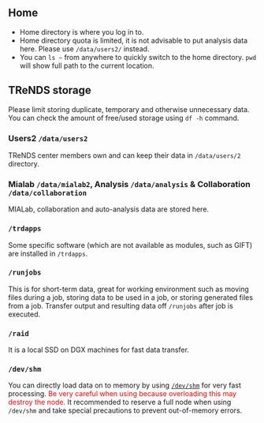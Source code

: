 ## Home

-   Home directory is where you log in to.
-   Home directory quota is limited, it is not advisable to put analysis
    data here. Please use `/data/users2/`<your directory> instead.
-   You can `ls ~` from anywhere to quickly switch to the home
    directory. `pwd` will show full path to the current location.

## TReNDS storage

Please limit storing duplicate, temporary and otherwise unnecessary
data. You can check the amount of free/used storage using `df -h`
command.

### Users2 `/data/users2`

TReNDS center members own and can keep their data in
`/data/users/2`<campusID> directory.

### Mialab `/data/mialab2`, Analysis `/data/analysis` & Collaboration `/data/collaboration`

MIALab, collaboration and auto-analysis data are stored here.

### `/trdapps`

Some specific software (which are not available as modules, such as
GIFT) are installed in `/trdapps`.

### `/runjobs`

This is for short-term data, great for working environment such as
moving files during a job, storing data to be used in a job, or storing
generated files from a job. Transfer output and resulting data off
`/runjobs` after job is executed.

### `/raid`

It is a local SSD on DGX machines for fast data transfer.

### `/dev/shm`

You can directly load data on to memory by using
[`/dev/shm`](https://www.cyberciti.biz/tips/what-is-devshm-and-its-practical-usage.html)
for very fast processing. <span style="color:#ff0000">Be very careful
when using because overloading this may destroy the node.</span> It
recommended to reserve a full node when using `/dev/shm` and take
special precautions to prevent out-of-memory errors.